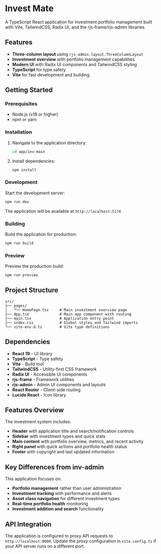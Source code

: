 # Invest Mate

A TypeScript React application for investment portfolio management built with Vite, TailwindCSS, Radix UI, and the rjs-frame/rjs-admin libraries.

## Features

- **Three-column layout** using `rjs-admin.layout.ThreeColumnLayout`
- **Investment overview** with portfolio management capabilities
- **Modern UI** with Radix UI components and TailwindCSS styling
- **TypeScript** for type safety
- **Vite** for fast development and building

## Getting Started

### Prerequisites

- Node.js (v18 or higher)
- npm or yarn

### Installation

1. Navigate to the application directory:

   ```bash
   cd app/inv-main
   ```

2. Install dependencies:
   ```bash
   npm install
   ```

### Development

Start the development server:

```bash
npm run dev
```

The application will be available at `http://localhost:5174`

### Building

Build the application for production:

```bash
npm run build
```

### Preview

Preview the production build:

```bash
npm run preview
```

## Project Structure

```
src/
├── pages/
│   └── HomePage.tsx     # Main investment overview page
├── App.tsx              # Main app component with routing
├── main.tsx             # Application entry point
├── index.css            # Global styles and Tailwind imports
└── vite-env.d.ts        # Vite type definitions
```

## Dependencies

- **React 19** - UI library
- **TypeScript** - Type safety
- **Vite** - Build tool
- **TailwindCSS** - Utility-first CSS framework
- **Radix UI** - Accessible UI components
- **rjs-frame** - Framework utilities
- **rjs-admin** - Admin UI components and layouts
- **React Router** - Client-side routing
- **Lucide React** - Icon library

## Features Overview

The investment system includes:

- **Header** with application title and search/notification controls
- **Sidebar** with investment types and quick stats
- **Main content** with portfolio overview, metrics, and recent activity
- **Right panel** with quick actions and portfolio health status
- **Footer** with copyright and last updated information

## Key Differences from inv-admin

This application focuses on:

- **Portfolio management** rather than user administration
- **Investment tracking** with performance and alerts
- **Asset class navigation** for different investment types
- **Real-time portfolio health** monitoring
- **Investment addition and search** functionality

## API Integration

The application is configured to proxy API requests to `http://localhost:8000`. Update the proxy configuration in `vite.config.ts` if your API server runs on a different port.
